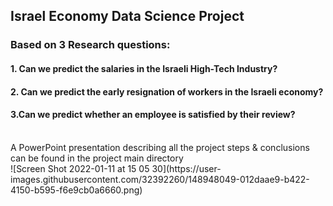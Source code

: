 ## Israel Economy Data Science Project
### Based on 3 Research questions:
#### 1. Can we predict the salaries in the Israeli High-Tech Industry?
#### 2. Can we predict the early resignation of workers in the Israeli economy?
#### 3.Can we predict whether an employee is satisfied by their review?
<br>
A PowerPoint presentation describing all the project steps & conclusions can be found in the project main directory
<br>
![Screen Shot 2022-01-11 at 15 05 30](https://user-images.githubusercontent.com/32392260/148948049-012daae9-b422-4150-b595-f6e9cb0a6660.png)
